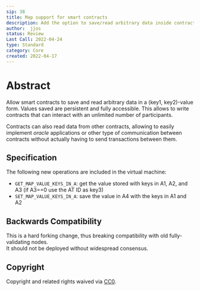 ```yaml
---
sip: 38
title: Map support for smart contracts
description: Add the option to save/read arbitrary data inside contracts
author:  jjos
status: Review
Last Call: 2022-04-24
type: Standard
category: Core
created: 2022-04-17
---
```

# Abstract
Allow smart contracts to save and read arbitrary data in a (key1, key2)-value form.
Values saved are persistent and fully accessible.
This allows to write contracts that can interact with an unlimited number of participants.

Contracts can also read data from other contracts, allowing to easily implement *oracle* applications
or other type of communication between contracts without actually having to send transactions between them.

## Specification

The following new operations are included in the virtual machine:
 - `GET_MAP_VALUE_KEYS_IN_A`: get the value stored with keys in A1, A2, and A3 (if A3==0 use the AT ID as key3)
 - `SET_MAP_VALUE_KEYS_IN_A`: save the value in A4 with the keys in A1 and A2

## Backwards Compatibility  
This is a hard forking change, thus breaking compatibility with old fully-validating nodes.  
It should not be deployed without widespread consensus.

## Copyright
Copyright and related rights waived via [CC0](https://creativecommons.org/publicdomain/zero/1.0/).
